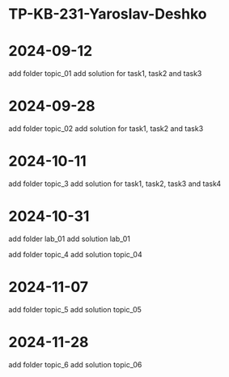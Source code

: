# TP-KB-231-Yaroslav-Deshko

# 2024-09-12
add folder topic_01
add solution for task1, task2 and task3

# 2024-09-28
add folder topic_02
add solution for task1, task2 and task3

# 2024-10-11
add folder topic_3
add solution for task1, task2, task3 and task4

# 2024-10-31
add  folder lab_01
add solution lab_01

add folder topic_4
add solution topic_04

# 2024-11-07

add folder topic_5
add solution topic_05

# 2024-11-28

add folder topic_6
add solution topic_06